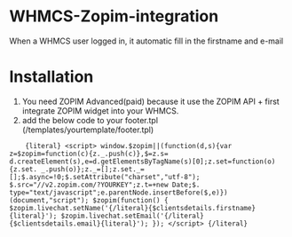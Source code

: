 # WHMCS-Zopim-integration
When a WHMCS user logged in, it automatic fill in the firstname and e-mail


# Installation
1. You need ZOPIM Advanced(paid) because it use the ZOPIM API + first integrate ZOPIM widget into your WHMCS.
2. add the below code to your footer.tpl (/templates/yourtemplate/footer.tpl)

`	  {literal} <script> window.$zopim||(function(d,s){var z=$zopim=function(c){z._.push(c)},$=z.s= d.createElement(s),e=d.getElementsByTagName(s)[0];z.set=function(o){z.set. _.push(o)};z._=[];z.set._=[];$.async=!0;$.setAttribute("charset","utf-8"); $.src="//v2.zopim.com/?YOURKEY";z.t=+new Date;$. type="text/javascript";e.parentNode.insertBefore($,e)})(document,"script"); $zopim(function() { $zopim.livechat.setName('{/literal}{$clientsdetails.firstname}{literal}'); $zopim.livechat.setEmail('{/literal}{$clientsdetails.email}{literal}'); }); </script> {/literal}
`
